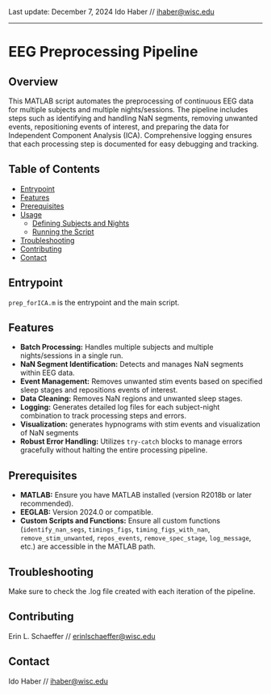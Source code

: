 Last update: December 7, 2024 
Ido Haber // ihaber@wisc.edu 

---
# EEG Preprocessing Pipeline

## Overview

This MATLAB script automates the preprocessing of continuous EEG data for multiple subjects and multiple nights/sessions. The pipeline includes steps such as identifying and handling NaN segments, removing unwanted events, repositioning events of interest, and preparing the data for Independent Component Analysis (ICA). Comprehensive logging ensures that each processing step is documented for easy debugging and tracking.

## Table of Contents

- [Entrypoint](#entrypoint)
- [Features](#features)
- [Prerequisites](#prerequisites)
- [Usage](#usage)
  - [Defining Subjects and Nights](#defining-subjects-and-nights)
  - [Running the Script](#running-the-script)
- [Troubleshooting](#troubleshooting)
- [Contributing](#contributing)
- [Contact](#contact)

## Entrypoint

`prep_forICA.m` is the entrypoint and the main script. 

## Features

- **Batch Processing:** Handles multiple subjects and multiple nights/sessions in a single run.
- **NaN Segment Identification:** Detects and manages NaN segments within EEG data.
- **Event Management:** Removes unwanted stim events based on specified sleep stages and repositions events of interest.
- **Data Cleaning:** Removes NaN regions and unwanted sleep stages. 
- **Logging:** Generates detailed log files for each subject-night combination to track processing steps and errors.
- **Visualization:** generates hypnograms with stim events and visualization of NaN segments
- **Robust Error Handling:** Utilizes `try-catch` blocks to manage errors gracefully without halting the entire processing pipeline.

## Prerequisites

- **MATLAB:** Ensure you have MATLAB installed (version R2018b or later recommended).
- **EEGLAB:** Version 2024.0 or compatible.
- **Custom Scripts and Functions:** Ensure all custom functions (`identify_nan_segs`, `timings_figs`, `timing_figs_with_nan`, `remove_stim_unwanted`, `repos_events`, `remove_spec_stage`, `log_message`, etc.) are accessible in the MATLAB path.

## Troubleshooting

Make sure to check the .log file created with each iteration of the pipeline.

## Contributing

Erin L. Schaeffer // erinlschaeffer@wisc.edu

## Contact 

Ido Haber // ihaber@wisc.edu 
